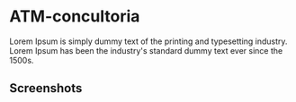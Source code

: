 # ATM-concultoria

Lorem Ipsum is simply dummy text of the printing and typesetting industry. Lorem Ipsum has been the industry's standard dummy text ever since the 1500s.

## Screenshots

